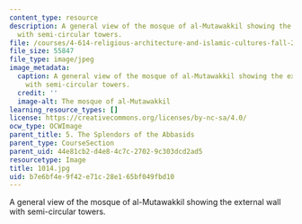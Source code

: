 ```yaml
---
content_type: resource
description: A general view of the mosque of al-Mutawakkil showing the external wall
  with semi-circular towers.
file: /courses/4-614-religious-architecture-and-islamic-cultures-fall-2002/b7e6bf4e9f42e71c28e165bf049fbd10_1014.jpg
file_size: 55847
file_type: image/jpeg
image_metadata:
  caption: A general view of the mosque of al-Mutawakkil showing the external wall
    with semi-circular towers.
  credit: ''
  image-alt: The mosque of al-Mutawakkil
learning_resource_types: []
license: https://creativecommons.org/licenses/by-nc-sa/4.0/
ocw_type: OCWImage
parent_title: 5. The Splendors of the Abbasids
parent_type: CourseSection
parent_uid: 44e81cb2-d4e8-4c7c-2702-9c303dcd2ad5
resourcetype: Image
title: 1014.jpg
uid: b7e6bf4e-9f42-e71c-28e1-65bf049fbd10
---
```

A general view of the mosque of al-Mutawakkil showing the external wall with semi-circular towers.